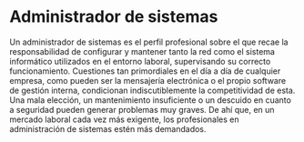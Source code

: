 # Administrador de sistemas

Un administrador de sistemas es el perfil profesional sobre el que recae la responsabilidad de configurar y mantener tanto la red como el sistema informático utilizados en el entorno laboral, supervisando su correcto funcionamiento.
Cuestiones tan primordiales en el día a día de cualquier empresa, como pueden ser la mensajería electrónica o el propio software de gestión interna, condicionan indiscutiblemente la competitividad de esta. Una mala elección, 
un mantenimiento insuficiente o un descuido en cuanto a seguridad pueden generar problemas muy graves. De ahí que, en un mercado laboral cada vez más exigente, los profesionales en administración de sistemas estén más demandados.
